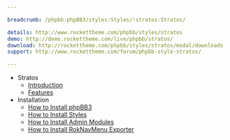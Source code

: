 ```yaml
---

breadcrumb: /phpbb:phpBB3/styles:Styles/!stratos:Stratos/

details: http://www.rockettheme.com/phpbb/styles/stratos
demo: http://demo.rockettheme.com/live/phpbb/stratos/
download: http://rockettheme.com/phpbb/styles/stratos/modal/downloads
support: http://www.rockettheme.com/forum/phpbb-style-stratos/

---
```


* Stratos
	* [Introduction](INDEX.md#introduction)
	* [Features](INDEX.md#features)
* Installation
	* [How to Install phpBB3](../../start/install.md)
	* [How to Install Styles](../../start/styles.md)
	* [How to Install Admin Modules](../../start/styles.md#installing-administrative-modules)
	* [How to Install RokNavMenu Exporter](../../modules/roknavmenu.md)